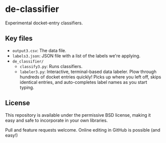 # de-classifier

Experimental docket-entry classifiers.

## Key files

- `output3.csv`: The data file.
- `labels3.json`: JSON file with a list of the labels we're applying.
- `de_classifier/`
  - `classify3.py`: Runs classifiers.
  - `labeler3.py`: Interactive, terminal-based data labeler. Plow through hundreds of docket entries quickly! Picks up where you left off, skips identical entries, and auto-completes label names as you start typing.

## License

This repository is available under the permissive BSD license, making it easy and safe to incorporate in your own libraries.

Pull and feature requests welcome. Online editing in GitHub is possible (and easy!)
